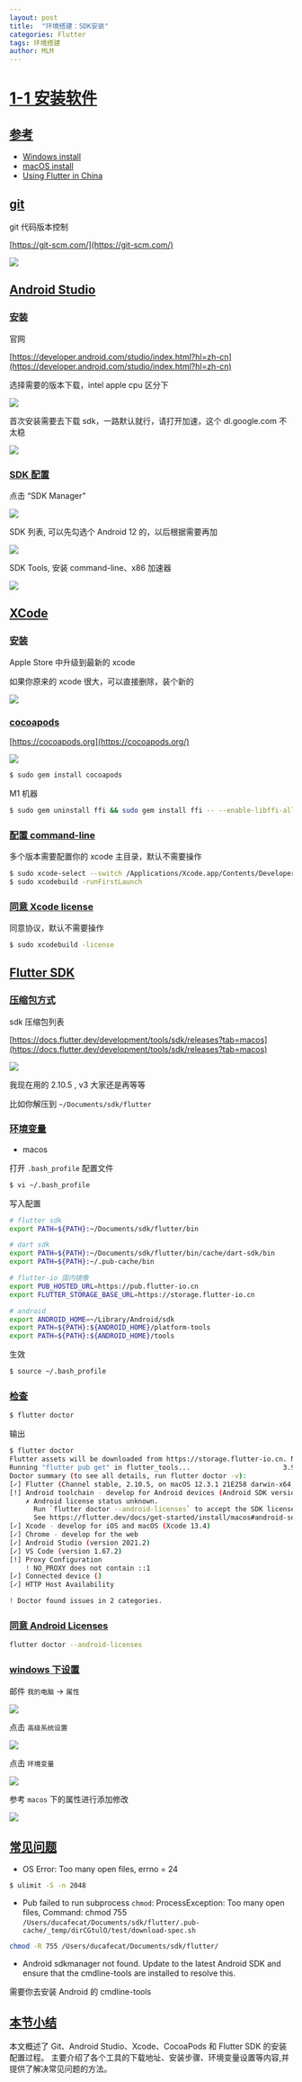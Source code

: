 ```yaml
---
layout: post
title:  "环境搭建：SDK安装"
categories: Flutter
tags: 环境搭建
author: MLM
---
```

# [1-1 安装软件]()

## [参考]()

- [Windows install](https://docs.flutter.dev/get-started/install/windows)
- [macOS install](https://docs.flutter.dev/get-started/install/macos)
- [Using Flutter in China](https://docs.flutter.dev/community/china)

## [git]()

git 代码版本控制

[https://git-scm.com/](https://git-scm.com/)

![](https://molingmiao.github.io/pic/d42f8c39b6dd9b9438b71925b7023907.png)

## [Android Studio]()

### [安装]()

官网

[https://developer.android.com/studio/index.html?hl=zh-cn](https://developer.android.com/studio/index.html?hl=zh-cn)

选择需要的版本下载，intel apple cpu 区分下

![](https://molingmiao.github.io/pic/91906fded32e7d25c1560013d07bb8b5.png)

首次安装需要去下载 sdk，一路默认就行，请打开加速，这个 dl.google.com 不太稳

![](https://molingmiao.github.io/pic/7592499760884a48648a6901e7f2fec3.png)

### [SDK 配置]()

点击 “SDK Manager”

![](https://molingmiao.github.io/pic/3e1f336e5f9ee4aaf18186b5e74a6d52.png)

SDK 列表, 可以先勾选个 Android 12 的，以后根据需要再加

![](https://molingmiao.github.io/pic/8bdd5638add304ce210f04ae82173742.png)

SDK Tools, 安装 command-line、x86 加速器

![](https://molingmiao.github.io/pic/f50260002c8c1c004c0121addbcb7d42.png)

## [XCode]()

### [安装]()

Apple Store 中升级到最新的 xcode

如果你原来的 xcode 很大，可以直接删除，装个新的

![](https://molingmiao.github.io/pic/bca896d06224a56937ca9b1ba69d93f2.png)

### [cocoapods]()

[https://cocoapods.org](https://cocoapods.org/)

![](https://molingmiao.github.io/pic/a5b77600074a3d83280810039e337b68.png)

```sh
$ sudo gem install cocoapods
```

M1 机器

```sh
$ sudo gem uninstall ffi && sudo gem install ffi -- --enable-libffi-alloc
```

### [配置 command-line]()

多个版本需要配置你的 xcode 主目录，默认不需要操作

```sh
$ sudo xcode-select --switch /Applications/Xcode.app/Contents/Developer
$ sudo xcodebuild -runFirstLaunch
```

### [同意 Xcode license]()

同意协议，默认不需要操作

```sh
$ sudo xcodebuild -license
```

## [Flutter SDK]()

### [压缩包方式]()

sdk 压缩包列表

[https://docs.flutter.dev/development/tools/sdk/releases?tab=macos](https://docs.flutter.dev/development/tools/sdk/releases?tab=macos)

![](https://molingmiao.github.io/pic/7efc5ba40819fdda04b325ee471db00a.png)

我现在用的 2.10.5 , v3 大家还是再等等

比如你解压到 `~/Documents/sdk/flutter`

### [环境变量]()

* macos

打开 `.bash_profile` 配置文件

```sh
$ vi ~/.bash_profile
```

写入配置

```sh
# flutter sdk
export PATH=${PATH}:~/Documents/sdk/flutter/bin

# dart sdk
export PATH=${PATH}:~/Documents/sdk/flutter/bin/cache/dart-sdk/bin
export PATH=${PATH}:~/.pub-cache/bin

# flutter-io 国内镜像
export PUB_HOSTED_URL=https://pub.flutter-io.cn
export FLUTTER_STORAGE_BASE_URL=https://storage.flutter-io.cn

# android
export ANDROID_HOME=~/Library/Android/sdk
export PATH=${PATH}:${ANDROID_HOME}/platform-tools
export PATH=${PATH}:${ANDROID_HOME}/tools
```

生效

```sh
$ source ~/.bash_profile
```

### [检查]()

```sh
$ flutter doctor
```

输出

```sh
$ flutter doctor
Flutter assets will be downloaded from https://storage.flutter-io.cn. Make sure you trust this source!
Running "flutter pub get" in flutter_tools...                       3.9s
Doctor summary (to see all details, run flutter doctor -v):
[✓] Flutter (Channel stable, 2.10.5, on macOS 12.3.1 21E258 darwin-x64, locale zh-Hans-CN)
[!] Android toolchain - develop for Android devices (Android SDK version 32.1.0-rc1)
    ✗ Android license status unknown.
      Run `flutter doctor --android-licenses` to accept the SDK licenses.
      See https://flutter.dev/docs/get-started/install/macos#android-setup for more details.
[✓] Xcode - develop for iOS and macOS (Xcode 13.4)
[✓] Chrome - develop for the web
[✓] Android Studio (version 2021.2)
[✓] VS Code (version 1.67.2)
[!] Proxy Configuration
    ! NO_PROXY does not contain ::1
[✓] Connected device ()
[✓] HTTP Host Availability

! Doctor found issues in 2 categories.
```

### [同意 Android Licenses]()

```sh
flutter doctor --android-licenses
```

### [windows 下设置]()

邮件 `我的电脑` -> `属性`

![](https://molingmiao.github.io/pic/7576a424900c729e3bd36ac06a771dc5.png)

点击 `高级系统设置`

![](https://molingmiao.github.io/pic/1898564b301ebd68ea38aa6064fadfd1.png)

点击 `环境变量`

![](https://molingmiao.github.io/pic/0f01a6f8ced87efa93d3789a2815daac.png)

参考 `macos` 下的属性进行添加修改

![](https://molingmiao.github.io/pic/d456353ebfbf8dbc36eabb9b777f7f20.png)

## [常见问题]()

* OS Error: Too many open files, errno = 24

```sh
$ ulimit -S -n 2048
```

* Pub failed to run subprocess `chmod`: ProcessException: Too many open files, Command: chmod 755 `/Users/ducafecat/Documents/sdk/flutter/.pub-cache/_temp/dirCGtulO/test/download-spec.sh`

```sh
chmod -R 755 /Users/ducafecat/Documents/sdk/flutter/
```

* Android sdkmanager not found. Update to the latest Android SDK and ensure that the cmdline-tools are installed to resolve this.

需要你去安装 Android 的 cmdline-tools

## [本节小结]()

本文概述了 Git、Android Studio、Xcode、CocoaPods 和 Flutter SDK 的安装配置过程。 主要介绍了各个工具的下载地址、安装步骤、环境变量设置等内容,并提供了解决常见问题的方法。
